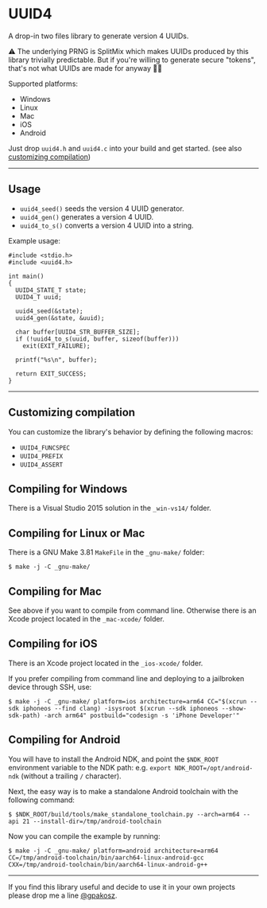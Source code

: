 # UUID4

A drop-in two files library to generate version 4 UUIDs.

⚠ The underlying PRNG is SplitMix which makes UUIDs produced by this library
trivially predictable. But if you're willing to generate secure "tokens", that's
not what UUIDs are made for anyway 🤷‍♂️

Supported platforms:

- Windows
- Linux
- Mac
- iOS
- Android

Just drop `uuid4.h` and `uuid4.c` into your build and get started. (see also
[customizing compilation])

[customizing compilation]: #customizing-compilation

--------------------------------------------------------------------------------

## Usage

- `uuid4_seed()` seeds the version 4 UUID generator.
- `uuid4_gen()` generates a version 4 UUID.
- `uuid4_to_s()` converts a version 4 UUID into a string.

Example usage:

```
#include <stdio.h>
#include <uuid4.h>

int main()
{
  UUID4_STATE_T state;
  UUID4_T uuid;

  uuid4_seed(&state);
  uuid4_gen(&state, &uuid);

  char buffer[UUID4_STR_BUFFER_SIZE];
  if (!uuid4_to_s(uuid, buffer, sizeof(buffer)))
    exit(EXIT_FAILURE);

  printf("%s\n", buffer);

  return EXIT_SUCCESS;
}
```

--------------------------------------------------------------------------------

## Customizing compilation

You can customize the library's behavior by defining the following macros:

- `UUID4_FUNCSPEC`
- `UUID4_PREFIX`
- `UUID4_ASSERT`

## Compiling for Windows

There is a Visual Studio 2015 solution in the `_win-vs14/` folder.

## Compiling for Linux or Mac

There is a GNU Make 3.81 `MakeFile` in the `_gnu-make/` folder:

    $ make -j -C _gnu-make/

## Compiling for Mac

See above if you want to compile from command line. Otherwise there is an Xcode
project located in the `_mac-xcode/` folder.

## Compiling for iOS

There is an Xcode project located in the `_ios-xcode/` folder.

If you prefer compiling from command line and deploying to a jailbroken device
through SSH, use:

    $ make -j -C _gnu-make/ platform=ios architecture=arm64 CC="$(xcrun --sdk iphoneos --find clang) -isysroot $(xcrun --sdk iphoneos --show-sdk-path) -arch arm64" postbuild="codesign -s 'iPhone Developer'"

## Compiling for Android

You will have to install the Android NDK, and point the `$NDK_ROOT` environment
variable to the NDK path: e.g. `export NDK_ROOT=/opt/android-ndk` (without a
trailing `/` character).

Next, the easy way is to make a standalone Android toolchain with the following
command:

    $ $NDK_ROOT/build/tools/make_standalone_toolchain.py --arch=arm64 --api 21 --install-dir=/tmp/android-toolchain

Now you can compile the example by running:

    $ make -j -C _gnu-make/ platform=android architecture=arm64 CC=/tmp/android-toolchain/bin/aarch64-linux-android-gcc CXX=/tmp/android-toolchain/bin/aarch64-linux-android-g++

--------------------------------------------------------------------------------

If you find this library useful and decide to use it in your own projects please
drop me a line [@gpakosz].

[@gpakosz]: https://twitter.com/gpakosz
